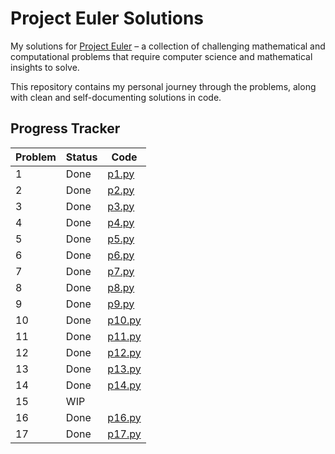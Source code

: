 # Project Euler Solutions

My solutions for [Project Euler](https://projecteuler.net/) – a
collection of challenging mathematical and computational problems that
require computer science and mathematical insights to solve.

This repository contains my personal journey through the problems,
along with clean and self-documenting solutions in code.

## Progress Tracker

| Problem | Status | Code            |
| ------- | ------ |-----------------|
| 1       | Done   | [p1.py](p1.py)  |
| 2       | Done   | [p2.py](p2.py)  |
| 3       | Done   | [p3.py](p3.py)  |
| 4       | Done   | [p4.py](p4.py)  |
| 5       | Done   | [p5.py](p5.py)  |
| 6       | Done   | [p6.py](p6.py)  |
| 7       | Done   | [p7.py](p7.py)  |
| 8       | Done   | [p8.py](p8.py)  |
| 9       | Done   | [p9.py](p9.py)  |
| 10      | Done   | [p10.py](p10.py)|
| 11      | Done   | [p11.py](p11.py)|
| 12      | Done   | [p12.py](p12.py)|
| 13      | Done   | [p13.py](p13.py)|
| 14      | Done   | [p14.py](p14.py)|
| 15      | WIP    |                 |
| 16      | Done   | [p16.py](p16.py)|
| 17      | Done   | [p17.py](p17.py)|